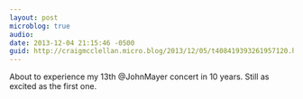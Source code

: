 ```yaml
---
layout: post
microblog: true
audio: 
date: 2013-12-04 21:15:46 -0500
guid: http://craigmcclellan.micro.blog/2013/12/05/t408419393261957120.html
---
```

About to experience my 13th @JohnMayer concert in 10 years. Still as excited as the first one.
